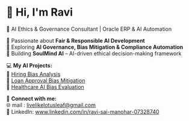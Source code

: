 # 👋 Hi, I'm Ravi  
🚀 AI Ethics & Governance Consultant | Oracle ERP & AI Automation  

🔹 Passionate about **Fair & Responsible AI Development**  
🔹 Exploring **AI Governance, Bias Mitigation & Compliance Automation**  
🔹 Building **SoulMind AI** – AI-driven ethical decision-making framework  

💻 **My AI Projects:**  
📌 [Hiring Bias Analysis](https://github.com/PRSM-TECH/Hiring-Bias-Project)  
📌 [Loan Approval Bias Mitigation](https://github.com/PRSM-TECH/Loan-Approval-Bias)  
📌 [Healthcare AI Bias Evaluation](https://github.com/PRSM-TECH/Healthcare-Bias)  

📩 **Connect with me:**  
🌐 mail : livelikelotusleaf@gmail.com  
📌 LinkedIn: www.linkedin.com/in/ravi-sai-manohar-07328740
